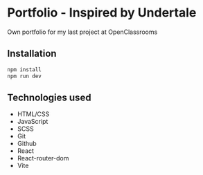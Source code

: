 # Portfolio - Inspired by Undertale
Own portfolio for my last project at OpenClassrooms

## Installation
```sh
npm install
npm run dev
```

## Technologies used
- HTML/CSS
- JavaScript
- SCSS
- Git
- Github
- React
- React-router-dom
- Vite